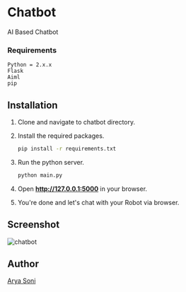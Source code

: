 # Chatbot
AI Based Chatbot

### Requirements
    Python = 2.x.x
    Flask
    Aiml
    pip

## Installation

1. Clone and navigate to chatbot directory.

2. Install the required packages.
    ```bash
    pip install -r requirements.txt
    ```

3. Run the python server.
    ```bash
    python main.py
    ```
4. Open **http://127.0.0.1:5000** in your browser.

5. You're done and let's chat with your Robot via browser.

## Screenshot
![chatbot](https://github.com/aryasoni98/chatbot-ai.github.io/blob/master/Screenshot%20at%202019-04-29%2020-23-27.png)

## Author

[Arya Soni](http://www.aryasoni.xyz)
